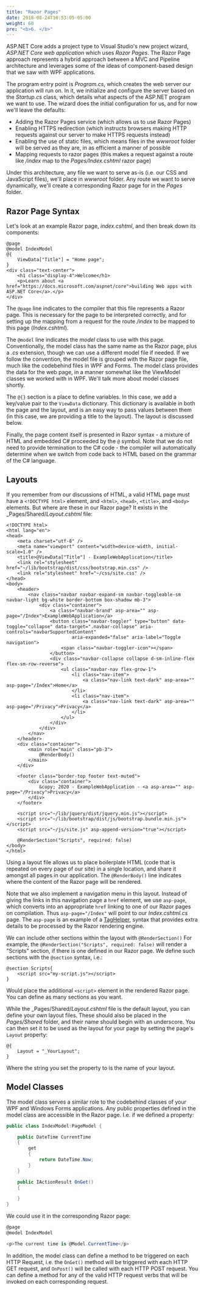 ```yaml
---
title: "Razor Pages"
date: 2018-08-24T10:53:05-05:00
weight: 60
pre: "<b>6. </b>"
---
```


ASP.NET Core adds a project type to Visual Studio's new project wizard, _ASP.NET Core web application_ which uses _Razor Pages_.  The Razor Page approach represents a hybrid approach between a MVC and Pipeline architecture and leverages some of the ideas of component-based design that we saw with WPF applications.

The program entry point is _Program.cs_, which creates the web server our application will run on.  In it, we initialize and configure the server based on the _Startup.cs_ class, which details what aspects of the ASP.NET program we want to use.  The wizard does the initial configuration for us, and for now we'll leave the defaults:

* Adding the Razor Pages service (which allows us to use Razor Pages)
* Enabling HTTPS redirection (which instructs browsers making HTTP requests against our server to make HTTPS requests instead)
* Enabling the use of static files, which means files in the _wwwroot_ folder will be served as they are, in as efficient a manner of possible
* Mapping requests to razor pages (this makes a request against a route like _/index_ map to the _Pages/Index.cshtml_ razor page)

Under this architecture, any file we want to serve as-is (i.e. our CSS and JavaScript files), we'll place in _wwwroot_ folder.  Any route we want to serve dynamically, we'll create a corresponding Razor page for in the _Pages_ folder.

## Razor Page Syntax

Let's look at an example Razor page, _index.cshtml_, and then break down its components:

```razor 
@page 
@model IndexModel
@{
    ViewData["Title"] = "Home page";
}
<div class="text-center">
    <h1 class="display-4">Welcome</h1>
    <p>Learn about <a href="https://docs.microsoft.com/aspnet/core">building Web apps with ASP.NET Core</a>.</p>
</div>
```

The `@page` line indicates to the compiler that this file represents a Razor page.  This is necessary for the page to be interpreted correctly, and for setting up the mapping from a request for the route _/index_ to be mapped to this page (_Index.cshtml_).

The `@model` line indicates the _model_ class to use with this page.  Conventionally, the model class has the same name as the Razor page, plus a _.cs_ extension, though we can use a different model file if needed.  If we follow the convention, the model file is grouped with the Razor page file, much like the codebehind files in WPF and Forms. The model class provides the data for the web page, in a manner somewhat like the ViewModel classes we worked with in WPF.  We'll talk more about model classes shortly.

The `@{}` section is a place to define variables.  In this case, we add a key/value pair to the `ViewData` dictionary.  This dictionary is available in both the page and the layout, and is an easy way to pass values between them (in this case, we are providing a title to the layout). The layout is discussed below.

Finally, the page content itself is presented in Razor syntax - a mixture of HTML and embedded C# proceeded by the `@` symbol.  Note that we do not need to provide termination to the C# code - the compiler will automatically determine when we switch from code back to HTML based on the grammar of the C# language.

## Layouts

If you remember from our discussions of HTML, a valid HTML page must have a `<!DOCTYPE html>` element, and `<html>`, `<head>`, `<title>`, and `<body>` elements.  But where are these in our Razor page?  It exists in the _Pages/Shared/_Layout.cshtml_ file:

```cshtml
<!DOCTYPE html>
<html lang="en">
<head>
    <meta charset="utf-8" />
    <meta name="viewport" content="width=device-width, initial-scale=1.0" />
    <title>@ViewData["Title"] - ExampleWebApplication</title>
    <link rel="stylesheet" href="~/lib/bootstrap/dist/css/bootstrap.min.css" />
    <link rel="stylesheet" href="~/css/site.css" />
</head>
<body>
    <header>
        <nav class="navbar navbar-expand-sm navbar-toggleable-sm navbar-light bg-white border-bottom box-shadow mb-3">
            <div class="container">
                <a class="navbar-brand" asp-area="" asp-page="/Index">ExampleWebApplication</a>
                <button class="navbar-toggler" type="button" data-toggle="collapse" data-target=".navbar-collapse" aria-controls="navbarSupportedContent"
                        aria-expanded="false" aria-label="Toggle navigation">
                    <span class="navbar-toggler-icon"></span>
                </button>
                <div class="navbar-collapse collapse d-sm-inline-flex flex-sm-row-reverse">
                    <ul class="navbar-nav flex-grow-1">
                        <li class="nav-item">
                            <a class="nav-link text-dark" asp-area="" asp-page="/Index">Home</a>
                        </li>
                        <li class="nav-item">
                            <a class="nav-link text-dark" asp-area="" asp-page="/Privacy">Privacy</a>
                        </li>
                    </ul>
                </div>
            </div>
        </nav>
    </header>
    <div class="container">
        <main role="main" class="pb-3">
            @RenderBody()
        </main>
    </div>

    <footer class="border-top footer text-muted">
        <div class="container">
            &copy; 2020 - ExampleWebApplication - <a asp-area="" asp-page="/Privacy">Privacy</a>
        </div>
    </footer>

    <script src="~/lib/jquery/dist/jquery.min.js"></script>
    <script src="~/lib/bootstrap/dist/js/bootstrap.bundle.min.js"></script>
    <script src="~/js/site.js" asp-append-version="true"></script>

    @RenderSection("Scripts", required: false)
</body>
</html>
```

Using a layout file allows us to place boilerplate HTML (code that is repeated on every page of our site) in a single location, and share it amongst all pages in our application.  The `@RenderBody()` line indicates where the content of the Razor page will be rendered.

Note that we also implement a navigation menu in this layout.  Instead of giving the links in this navigation page a `href` element, we use `asp-page`, which converts into an appropriate `href` linking to one of our Razor pages on compilation.  Thus `asp-page="/Index"` will point to our _Index.cshtml.cs_ page.  The `asp-page` is an example of a [TagHelper](https://docs.microsoft.com/en-us/aspnet/core/mvc/views/tag-helpers/intro?view=aspnetcore-3.1), syntax that provides extra details to be processed by the Razor rendering engine. 

We can include other sections within the layout with `@RenderSection()` For example, the `@RenderSection("Scripts", required: false)` will render a "Scripts" section, if there is one defined in our Razor page.  We define such sections with the `@section` syntax, i.e.:

```cshtml
@section Scripts{
    <script src="my-script.js"></script>
}
```

Would place the additional `<script>` element in the rendered Razor page.  You can define as many sections as you want.

While the _Pages/Shared/_Layout.cshtml_ file is the default layout, you can define your own layout files.  These should also be placed in the _Pages/Shared_ folder, and their name should begin with an underscore.  You can then set it to be used as the layout for your page by setting the page's `Layout` property:

```cshtml
@{
    Layout = "_YourLayout";
}
```

Where the string you set the property to is the name of your layout.

## Model Classes 

The model class serves a similar role to the codebehind classes of your WPF and Windows Forms applications.  Any public properties defined in the model class are accessible in the Razor page.  I.e. if we defined a property:

```csharp
public class IndexModel:PageModel {

    public DateTime CurrentTime 
    {
        get 
        {
            return DateTime.Now;
        }
    }

    public IActionResult OnGet()
    {

    }
}
```

We could use it in the corresponding Razor page:

```csharp
@page 
@model IndexModel 

<p>The current time is @Model.CurrentTime</p>
```

In addition, the model class can define a method to be triggered on each HTTP Request, i.e. the `OnGet()` method will be triggered with each HTTP GET request, and `OnPost()` will be called with each HTTP POST request.  You can define a method for any of the valid HTTP request verbs that will be invoked on each corresponding request.